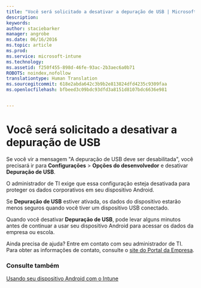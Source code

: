 ```yaml
---
title: "Você será solicitado a desativar a depuração de USB | Microsoft Intune"
description: 
keywords: 
author: staciebarker
manager: angrobe
ms.date: 06/16/2016
ms.topic: article
ms.prod: 
ms.service: microsoft-intune
ms.technology: 
ms.assetid: f250f455-898d-46fe-93ac-2b3aec6a0b71
ROBOTS: noindex,nofollow
translationtype: Human Translation
ms.sourcegitcommit: 618e2abda642c3b9b2e813824dfd4235c9309faa
ms.openlocfilehash: bfbeed3c09bdc93dfd3a8151d8107bdc6636e981


---
```


# Você será solicitado a desativar a depuração de USB

Se você vir a mensagem "A depuração de USB deve ser desabilitada", você precisará ir para **Configurações** > **Opções do desenvolvedor** e desativar **Depuração de USB**.

O administrador de TI exige que essa configuração esteja desativada para proteger os dados corporativos em seu dispositivo Android.

Se **Depuração de USB** estiver ativada, os dados do dispositivo estarão menos seguros quando você tiver um dispositivo USB conectado.

Quando você desativar **Depuração de USB**, pode levar alguns minutos antes de continuar a usar seu dispositivo Android para acessar os dados da empresa ou escola.

Ainda precisa de ajuda? Entre em contato com seu administrador de TI. Para obter as informações de contato, consulte o [site do Portal da Empresa](http://portal.manage.microsoft.com).

### Consulte também
[Usando seu dispositivo Android com o Intune](using-your-android-device-with-intune.md)



<!--HONumber=Jul16_HO4-->


